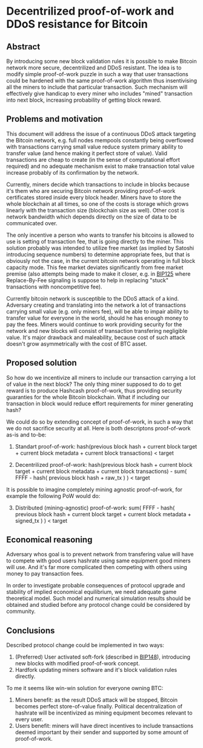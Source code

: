 # Decentrilized proof-of-work and DDoS resistance for Bitcoin

## Abstract

By introducing some new block validation rules it is possible to make Bitcoin network more secure, decentrilized and DDoS resistant. The idea is to modify simple proof-of-work puzzle in such a way that user transactions could be hardened with the same proof-of-work algorithm thus insentivising all the miners to include that particular transaction. Such mechanism will effectively give handicap to every miner who includes "mined" transaction into next block, increasing probability of getting block reward.

## Problems and motivation

This document will address the issue of a continuous DDoS attack targeting the Bitcoin network, e.g. full nodes mempools constantly being overflowed with transactions carrying small value reduce system primary ability to transfer value (and hence making it perfect store of value). Valid transactions are cheap to create (in the sense of computational effort required) and no adequate mechanism exist to make transaction total value increase probably of its confirmation by the network.

Currently, miners decide which transactions to include in blocks because it's them who are securing Bitcoin network providing proof-of-work certificates stored inside every block header. Miners have to store the whole blockchain at all times, so one of the costs is storage which grows linearly with the transaction size (blockchain size as well). Other cost is network bandwidth which depends directly on the size of data to be communicated over.

The only incentive a person who wants to transfer his bitcoins is allowed to use is setting of transaction fee, that is going directly to the miner. This solution probably was intended to utilize free market (as implied by Satoshi introducing sequence numbers) to determine appropriate fees, but that is obviously not the case, in the current bitcoin network operating in full block capacity mode. This fee market deviates significantly from free market premise (also attempts being made to make it closer, e.g. in [BIP125](https://github.com/bitcoin/bips/blob/master/bip-0125.mediawiki) where Replace-By-Fee signaling is suppose to help in replacing "stuck" transactions with noncompetitive fee).

Currently bitcoin network is susceptible to the DDoS attack of a kind. Adversary creating and translating into the network a lot of transactions carrying small value (e.g. only miners fee), will be able to impair ability to transfer value for everyone in the world, should he has enough money to pay the fees. Miners would continue to work providing security for the network and new blocks will consist of transaction transfering negligible value. It's major drawback and maleability, because cost of such attack doesn't grow asymmetrically with the cost of BTC asset.

## Proposed solution

So how do we incentivize all miners to include our transaction carrying a lot of value in the next block? The only thing miner supposed to do to get reward is to produce Hashcash proof-of-work, thus providing security guaranties for the whole Bitcoin blockchain. What if including our transaction in block would reduce effort requirements for miner generating hash?

We could do so by extending concept of proof-of-work, in such a way that we do not sacrifice security at all. Here is both descriptons proof-of-work as-is and to-be:

1. Standart proof-of-work: 
hash(previous block hash + current block target + current block metadata + current block transactions) < target

2. Decentrilized proof-of-work:
hash(previous block hash + current block target + current block metadata + current block transactions) - sum( FFFF - hash( previous block hash + raw_tx ) ) < target

It is possible to imagine completely mining agnostic proof-of-work, for example the following PoW would do:

3. Distributed (mining-agnostic) proof-of-work:
sum( FFFF - hash( previous block hash + current block target + current block metadata + signed_tx ) ) < target

## Economical reasoning

Adversary whos goal is to prevent network from transfering value will have to compete with good users hashrate using same equipment good miners will use. And it's far more complicated then competing with others using money to pay  transaction fees.

In order to investigate probable consequences of protocol upgrade and stability of implied economical equilibrium, we need adequate game theoretical model. Such model and numerical simulation results should be obtained and studied before any protocol change could be considered by community.

## Conclusions

Described protocol change could be implemented in two ways:
1. (Preferred) User activated soft-fork (described in [BIP148](https://github.com/bitcoin/bips/blob/master/bip-0148.mediawiki)), introducing new blocks with modified proof-of-work concept.
2. Hardfork updating miners software and it's block validation rules directly.

To me it seems like win-win solution for everyone owning BTC:
1. Miners benefit: as the result DDoS attack will be stopped, Bitcoin becomes perfect store-of-value finally. Political decentralization of hashrate will be incentivized as mining equipment becomes relevant to every user.
2. Users benefit: miners will have direct incentives to include transactions deemed important by their sender and supported by some amount of proof-of-work. 